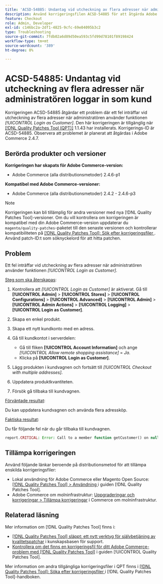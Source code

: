 ```yaml
---
title: 'ACSD-54885: Undantag vid utcheckning av flera adresser när administratören loggar in som kund'
description: Använd korrigeringsfilen ACSD-54885 för att åtgärda Adobe Commerce-problemet när ett fel inträffar under utcheckning av flera adresser när administratören använder funktionen *[!UICONTROL Login as Customer]*.
feature: Checkout
role: Admin, Developer
exl-id: c146bc2a-2df1-4825-9cfc-69e04095b3c2
type: Troubleshooting
source-git-commit: 7fdb02a6d89d50ea593c5fd99d78101f89198424
workflow-type: tm+mt
source-wordcount: '389'
ht-degree: 0%

---
```


# ACSD-54885: Undantag vid utcheckning av flera adresser när administratören loggar in som kund

Korrigeringen ACSD-54885 åtgärdar ett problem där ett fel inträffar vid utcheckning av flera adresser när administratören använder funktionen *[!UICONTROL Login as Customer]*. Den här korrigeringen är tillgänglig när [[!DNL Quality Patches Tool (QPT)]](https://experienceleague.adobe.com/en/docs/commerce-operations/tools/quality-patches-tool/quality-patches-tool-to-self-serve-quality-patches) 1.1.43 har installerats. Korrigerings-ID är ACSD-54885. Observera att problemet är planerat att åtgärdas i Adobe Commerce 2.4.7.

## Berörda produkter och versioner

**Korrigeringen har skapats för Adobe Commerce-version:**

* Adobe Commerce (alla distributionsmetoder) 2.4.6-p1

**Kompatibel med Adobe Commerce-versioner:**

* Adobe Commerce (alla distributionsmetoder) 2.4.2 - 2.4.6-p3

>[!NOTE]
>
>Korrigeringen kan bli tillämplig för andra versioner med nya [!DNL Quality Patches Tool]-versioner. Om du vill kontrollera om korrigeringen är kompatibel med din Adobe Commerce-version uppdaterar du `magento/quality-patches`-paketet till den senaste versionen och kontrollerar kompatibiliteten på [[!DNL Quality Patches Tool]: Sök efter korrigeringsfiler ](https://experienceleague.adobe.com/tools/commerce-quality-patches/index.html). Använd patch-ID:t som söknyckelord för att hitta patchen.

## Problem

Ett fel inträffar vid utcheckning av flera adresser när administratören använder funktionen *[!UICONTROL Login as Customer]*.

<u>Steg som ska återskapas</u>:

1. Kontrollera att *[!UICONTROL Login as Customer]* är aktiverat. Gå till **[!UICONTROL Admin]** > **[!UICONTROL Stores]** > **[!UICONTROL Configurations]** > **[!UICONTROL Advanced]** > **[!UICONTROL Admin]** > **[!UICONTROL Admin Actions]** > **[!UICONTROL Logging]** > **[!UICONTROL Login as Customer]**.
1. Skapa en enkel produkt.
1. Skapa ett nytt kundkonto med en adress.
1. Gå till kundkontot i serverdelen:

   * Gå till fliken **[!UICONTROL Account Information]** och ange *[!UICONTROL Allow remote shopping assistance]* = *Ja*.
   * Klicka på **[!UICONTROL Login as Customer]**.

1. Lägg produkten i kundvagnen och fortsätt till *[!UICONTROL Checkout with multiple addresses]*.
1. Uppdatera produktkvantiteten.
1. Försök gå tillbaka till kundvagnen.

<u>Förväntade resultat</u>:

Du kan uppdatera kundvagnen och använda flera adressköp.

<u>Faktiska resultat</u>:

Du får följande fel när du går tillbaka till kundvagnen.

```PHP
report.CRITICAL: Error: Call to a member function getCustomer() on null in magento2ee/app/code/Magento/LoginAsCustomerLogging/Observer/LogUpdateQtyObserver.php:88
```

## Tillämpa korrigeringen

Använd följande länkar beroende på distributionsmetod för att tillämpa enskilda korrigeringsfiler:

* Lokal användning för Adobe Commerce eller Magento Open Source: [[!DNL Quality Patches Tool] > Användning ](/help/tools/quality-patches-tool/usage.md) i guiden [!DNL Quality Patches Tool].
* Adobe Commerce om molninfrastruktur: [Uppgraderingar och korrigeringar > Tillämpa korrigeringar](https://experienceleague.adobe.com/docs/commerce-cloud-service/user-guide/develop/upgrade/apply-patches.html) i Commerce om molninfrastruktur.

## Relaterad läsning

Mer information om [!DNL Quality Patches Tool] finns i:

* [[!DNL Quality Patches Tool] släppt: ett nytt verktyg för självbetjäning av kvalitetspatchar](https://experienceleague.adobe.com/en/docs/commerce-operations/tools/quality-patches-tool/quality-patches-tool-to-self-serve-quality-patches) i kunskapsbasen för support.
* [Kontrollera om det finns en korrigeringsfil för ditt Adobe Commerce-problem med  [!DNL Quality Patches Tool]](/help/tools/quality-patches-tool/patches-available-in-qpt/check-patch-for-magento-issue-with-magento-quality-patches.md) i guiden [!UICONTROL Quality Patches Tool].


Mer information om andra tillgängliga korrigeringsfiler i QPT finns i [[!DNL Quality Patches Tool]: Söka efter korrigeringsfiler ](https://experienceleague.adobe.com/tools/commerce-quality-patches/index.html) i [!DNL Quality Patches Tool]-handboken.
